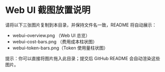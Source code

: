 # Web UI 截图放置说明

请将以下三张图片复制到本目录，并保持文件名一致，README 将自动展示：

- webui-overview.png （Web UI 总览）
- webui-cost-bars.png （费用成本柱状图）
- webui-token-bars.png（Token 使用量柱状图）

提示：你可以直接将图片拖入此目录；提交后 GitHub README 会自动渲染这些图片。
